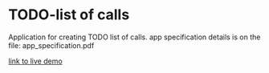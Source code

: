# TODO-list of calls

Application for creating TODO list of calls.
app specification details is on the file: 
app_specification.pdf

[link to live demo](http://nakan4u.github.io/TODO-list/app_angular/dist/index.html)

